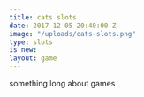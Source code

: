 ```yaml
---
title: cats slots
date: 2017-12-05 20:40:00 Z
image: "/uploads/cats-slots.png"
type: slots
is new: 
layout: game
---
```


something long about games